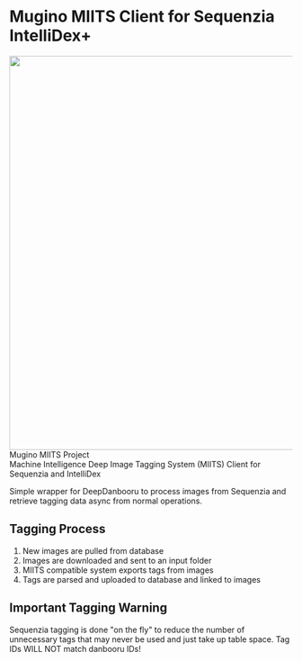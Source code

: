 # Mugino MIITS Client for Sequenzia IntelliDex+ 
<img width="700" src="https://user-images.githubusercontent.com/15165770/211075998-eef8e302-768c-4a78-8de3-fc287bade11d.png"><br/>
Mugino MIITS Project<br/>
Machine Intelligence Deep Image Tagging System (MIITS) Client for Sequenzia and IntelliDex

Simple wrapper for DeepDanbooru to process images from Sequenzia and retrieve tagging data async from normal operations.

## Tagging Process
1. New images are pulled from database
2. Images are downloaded and sent to an input folder
3. MIITS compatible system exports tags from images
4. Tags are parsed and uploaded to database and linked to images

## Important Tagging Warning
Sequenzia tagging is done "on the fly" to reduce the number of unnecessary tags that may never be used and just take up table space. Tag IDs WILL NOT match danbooru IDs! 
